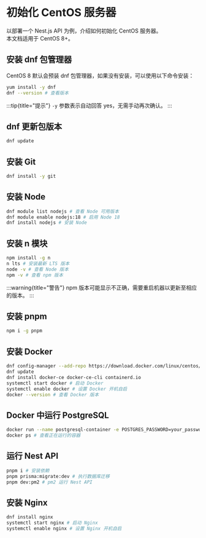 # 初始化 CentOS 服务器

以部署一个 Nest.js API 为例，介绍如何初始化 CentOS 服务器。  
本文档适用于 CentOS 8+。

## 安装 dnf 包管理器

CentOS 8 默认会预装 dnf 包管理器，如果没有安装，可以使用以下命令安装：

```bash
yum install -y dnf
dnf --version # 查看版本
```

:::tip{title="提示"}
`-y` 参数表示自动回答 yes，无需手动再次确认。
:::

## dnf 更新包版本

```bash
dnf update
```

## 安装 Git

```bash
dnf install -y git
```

## 安装 Node

```bash
dnf module list nodejs # 查看 Node 可用版本
dnf module enable nodejs:18 # 启用 Node 18
dnf install nodejs # 安装 Node
```

## 安装 n 模块

```bash
npm install -g n
n lts # 安装最新 LTS 版本
node -v # 查看 Node 版本
npm -v # 查看 npm 版本
```

:::warning{title="警告"}
npm 版本可能显示不正确，需要重启机器以更新至相应的版本。
:::

## 安装 pnpm

```bash
npm i -g pnpm
```

## 安装 Docker

```bash
dnf config-manager --add-repo https://download.docker.com/linux/centos/docker-ce.repo
dnf update
dnf install docker-ce docker-ce-cli containerd.io
systemctl start docker # 启动 Docker
systemctl enable docker # 设置 Docker 开机自启
docker --version # 查看 Docker 版本
```

## Docker 中运行 PostgreSQL

```bash
docker run --name postgresql-container -e POSTGRES_PASSWORD=your_password -p 5432:5432 -d postgres # 运行 PostgreSQL
docker ps # 查看正在运行的容器
```

## 运行 Nest API

```bash
pnpm i # 安装依赖
pnpm prisma:migrate:dev # 执行数据库迁移
pnpm dev:pm2 # pm2 运行 Nest API
```

## 安装 Nginx

```bash
dnf install nginx
systemctl start nginx # 启动 Nginx
systemctl enable nginx # 设置 Nginx 开机自启
```
